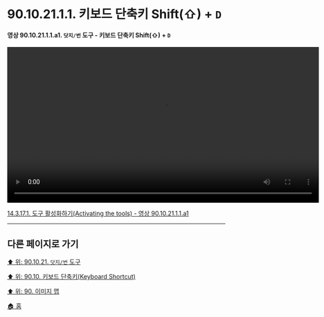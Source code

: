 # 90.10.21.1.1. 키보드 단축키 Shift(⇧) + `D`

<a id="90-10-21-01-01-a1"></a>

#### 영상 90.10.21.1.1.a1. `닷지/번` 도구 - 키보드 단축키 Shift(⇧) + `D`
<video controls="controls" width="720" src="https://github.com/wonder13662/gimp/assets/15767104/fd85d0d5-e40f-4b31-abc9-a83850be1511"></video>

[14.3.17.1. 도구 활성화하기(Activating the tools) - 영상 90.10.21.1.1.a1](./14-03-17-01-activating_the_tool.md#90-10-21-01-01-a1)

***

## 다른 페이지로 가기

[⬆️ 위: 90.10.21. `닷지/번` 도구](./90-10-21-00-dodge_burn.md)

[⬆️ 위: 90.10. 키보드 단축키(Keyboard Shortcut)](./90-10-00-keyboard_shortcut.md)

[⬆️ 위: 90. 이미지 맵](./90-00-image-map.md)

[🏠 홈](./00-home.md)